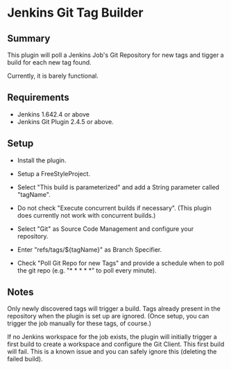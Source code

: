 # Jenkins Git Tag Builder
## Summary

This plugin will poll a Jenkins Job's Git Repository for new tags and tigger a build for each new tag found.

Currently, it is barely functional.

## Requirements

* Jenkins 1.642.4 or above
* Jenkins Git Plugin 2.4.5 or above.

## Setup

* Install the plugin.

* Setup a FreeStyleProject.
 * Select "This build is parameterized" and add a String parameter called "tagName".
 * Do not check "Execute concurrent builds if necessary". (This plugin does currently not work with concurrent builds.)
 * Select "Git" as Source Code Management and configure your repository.
  * Enter "refs/tags/${tagName}" as Branch Specifier.
 * Check "Poll Git Repo for new Tags" and provide a schedule when to poll the git repo (e.g. "* * * * *" to poll every minute).

## Notes

Only newly discovered tags will trigger a build. Tags already present in the repository when the plugin is set up are ignored. (Once setup, you can trigger the job manually for these tags, of course.)

If no Jenkins workspace for the job exists, the plugin will initially trigger a first build to create a workspace and configure the Git Client. This first build will fail. This is a known issue and you can safely ignore this (deleting the failed build).
